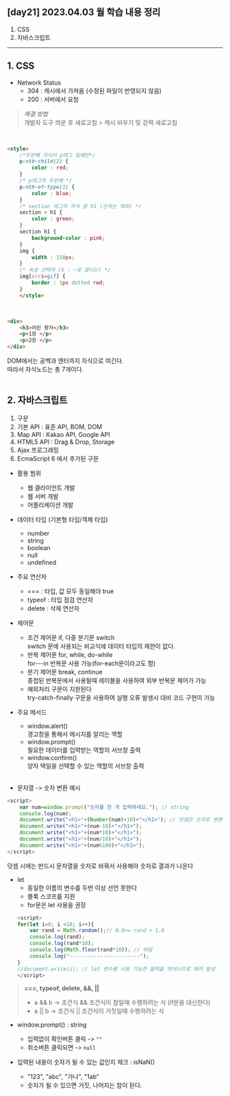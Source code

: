 ## [day21] 2023.04.03 월 학습 내용 정리
1. CSS
2. 자바스크립트
---
## 1. CSS 
- Network Status
    - 304 : 캐시에서 가져옴 (수정된 파일이 반영되지 않음)
    - 200 : 서버에서 요청
> *해결 방법*  
개발자 도구 띄운 후 새로고침 > 캐시 비우기 및 강력 새로고침

<br>

```html
<style>
    /*두번째 자식이 p태그 일때만*/
    p:nth-child(2) {
        color : red;
    }
    /* p태그의 두번째 */
    p:nth-of-type(2) {
        color : blue;
    }
    /* section 태그의 자식 중 h1 (손자는 제외) */
    section > h1 {
        color : green;
    }
    section h1 {
        background-color : pink;
    }
    img {
        width : 150px;
    }
    /* 속성 선택자 ($ : ~로 끝나는) */
    img[src$=gif] {
        border : 1px dotted red;
    }
    </style>
```

<br>

```html
<div>
    <h3>어린 왕자</h3>
    <p>1장 </p>
    <p>2장 </p>
</div>
```
DOM에서는 공백과 엔터까지 자식으로 여긴다.  
따라서 자식노드는 총 7개이다. <br><br>

## 2. 자바스크립트
1. 구문
2. 기본 API : 표준 API, BOM, DOM
3. Map API : Kakao API, Google API
4. HTML5 API : Drag & Drop, Storage
5. Ajax 프로그래밍
6. EcmaScript 6 에서 추가된 구문

- 활용 범위
    - 웹 클라이언트 개발
    - 웹 서버 개발
    - 어플리케이션 개발

- 데이터 타입 (기본형 타입/객체 타입)
    - number
    - string
    - boolean
    - null
    - undefined

- 주요 연산자
    - === : 타입, 값 모두 동일해야 true
    - typeof : 타입 점검 연산자
    - delete : 삭제 연산자

- 제어문
    - 조건 제어문 if, 다중 분기문 switch  
    switch 문에 사용되는 비교식에 데이터 타입의 제한이 없다.
    - 반복 제어문 for, while, do-while  
    for---in 반복문 사용 가능(for-each문이라고도 함)
    - 분기 제어문 break, continue  
    중첩된 반복문에서 사용될때 레이블을 사용하여 외부 반복문 제어가 가능
    - 예외처리 구문이 지원된다    
    try-catch-finally 구문을 사용하여 실행 오류 발생시 대비 코드 구현이 가능

- 주요 메서드
    - window.alert()  
    경고창을 통해서 메시지를 알리는 역할
    - window.prompt()  
    필요한 데이터를 입력받는 역할의 서브창 출력  
    - window.confirm()  
    양자 택일을 선택할 수 있는 역할의 서브창 출력 <br><br>

- 문자열 -> 숫자 변환 예시
```js
<script>
    var num=window.prompt("숫자를 한 개 입력하세요."); // string
    console.log(num);
    document.write("<h1>"+(Number(num)+10)+"</h1>"); // 덧셈은 숫자로 변환하여 사용해야 한다
    document.write("<h1>"+(num-10)+"</h1>");
    document.write("<h1>"+(num*10)+"</h1>");
    document.write("<h1>"+(num/10)+"</h1>");
    document.write("<h1>"+(num%100)+"</h1>");
</script>
```
덧셈 시에는 반드시 문자열을 숫자로 바꿔서 사용해야 숫자로 결과가 나온다

- let
    - 동일한 이름의 변수를 두번 이상 선언 못한다
    - 블록 스코프를 지원
    - for문은 let 사용을 권장
    ```js
    <script>
    for(let i=0; i <10; i++){
        var rand = Math.random();// 0.0<= rand < 1.0
        console.log(rand);
        console.log(rand*10);
        console.log(Math.floor(rand*10)); // 버림
        console.log("-----------------------");
    }
    //document.write(i); // let 변수를 사용 가능한 블럭을 벗어나므로 에러 발생
    </script>
    ```

> **===, typeof, delete, &&, ||**  
> - a && b -> 조건식 && 조건식이 참일때 수행하려는 식  (if문을 대신한다)  
> - a || b -> 조건식 || 조건식이 거짓일때 수행하려는 식  

- window.prompt() : string
    - 입력없이 확인버튼 클릭 -> `""`
    - 취소버튼 클릭되면 -> `null`

- 입력된 내용이 숫자가 될 수 있는 값인지 체크 : isNaN()
    - "123", "abc", "가나", "1ab"
    - 숫자가 될 수 있으면 거짓, 나머지는 참이 된다.
